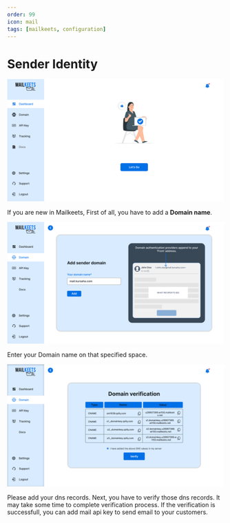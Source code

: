 ```yaml
---
order: 99
icon: mail
tags: [mailkeets, configuration]
---
```


# Sender Identity

![Add Sender Identity](/static/images/add_sender_identity.png)

If you are new in Mailkeets, First of all, you have to add a **Domain name**. 

![Add Domain name](/static/images/add_domain_name.png)

Enter your Domain name on that specified space.

![Add Dns records](/static/images/add_dns_record.png)

Please add your dns records. Next, you have to verify those dns records. It may take some time to complete verification process. If the verification is successfull, you can add mail api key to send email to your customers.